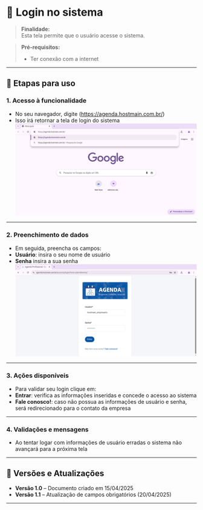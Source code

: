 # 📘 Login no sistema

> **Finalidade:**  
> Esta tela permite que o usuário acesse o sistema.

> **Pré-requisitos:**   
> - Ter conexão com a internet

---

## 🧭 Etapas para uso

### 1. Acesso à funcionalidade 
- No seu navegador, digite (https://agenda.hostmain.com.br/)
- Isso irá retornar a tela de login do sistema
![Alt text](tela_login1.png)

---

### 2. Preenchimento de dados
- Em seguida, preencha os campos:
- **Usuário**: insira o seu nome de usuário
- **Senha** insira a sua senha
![Alt text](tela_login2.png)

---

### 3. Ações disponíveis
- Para validar seu login clique em:
- **Entrar**: verifica as informações inseridas e concede o acesso ao sistema  
- **Fale conosco!**: caso não possua as informações de usuário e senha, será redirecionado para o contato da empresa

---

### 4. Validações e mensagens
- Ao tentar logar com informações de usuário erradas o sistema não avançará para a próxima tela

---

## 🔄 Versões e Atualizações

- **Versão 1.0** – Documento criado em 15/04/2025
- **Versão 1.1** – Atualização de campos obrigatórios (20/04/2025)

---